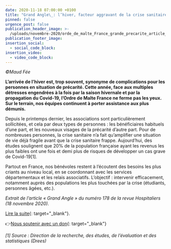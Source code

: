 ```yaml
---
date: 2020-11-18 07:00:00 +0100
title: "Grand Angle\_: l’hiver, facteur aggravant de la crise sanitaire"
pinned: false
urgence_post: false
publication_header_image: >-
  /uploads/novembre-2020/orde_de_malte_France_grande_precarite_article_18112020.jpg
publication_footer_image:
insertion_social:
  - social_code_block:
insertion_video:
  - video_code_block:
---
```


*&copy;Maud Fée*

**L’arrivée de l’hiver est, trop souvent, synonyme de complications pour les personnes en situation de précarité. Cette année, face aux multiples détresses engendrées &agrave; la fois par la saison hivernale et par la propagation du Covid-19, l’Ordre de Malte France ne ferme pas les yeux. Sur le terrain, nos équipes continuent &agrave; porter assistance aux plus démunis.**

Depuis le printemps dernier, les associations sont particuli&egrave;rement sollicitées, et cela par deux types de personnes : les bénéficiaires habituels d’une part, et les nouveaux visages de la précarité d’autre part. Pour de nombreuses personnes, la crise sanitaire n’a fait qu’amplifier une situation de vie déj&agrave; fragile avant que la crise sanitaire frappe. Aujourd’hui, des études soulignent que 20% de la population fran&ccedil;aise ayant les revenus les plus faibles ont une fois et demi plus de risques de développer un cas grave de Covid-19\[1\].

Partout en France, nos bénévoles restent &agrave; l’écoutent des besoins les plus criants au niveau local, en se coordonnant avec les services départementaux et les relais associatifs. L’objectif : intervenir efficacement, notamment aupr&egrave;s des populations les plus touchées par la crise (étudiants, personnes &acirc;gées, etc.).

*Extrait de l’article &laquo; Grand Angle &raquo; du numéro 178 de la revue Hospitaliers (18 novembre 2020).*

[Lire la suite](https://www.ordredemaltefrance.org/magazine-hospitaliers/hospitaliers-n-178-novembre-2020){: target="_blank"}.

👉[Nous soutenir avec un don](https://don.ordredemaltefrance.org/?cid=11&amp;reserved_code_origine=Webcovid){: target="_blank"}

*\[1\] Source : Direction de la recherche, des études, de l’évaluation et des statistiques (Drees)*